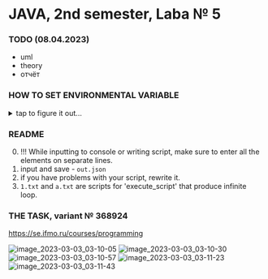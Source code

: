 # JAVA, 2nd semester, Laba № 5
### TODO (08.04.2023)
- uml
- theory
- отчёт

### HOW TO SET ENVIRONMENTAL VARIABLE
<details><summary>tap to figure it out...</summary>
Система -> О системе -> Дополнительные параметры системы -> Переменные среды -> создайте или измените JAVA_LABA_5 значение - абсолютный путь к файлу без кавычек, например:

![image](https://user-images.githubusercontent.com/76934492/230740856-ba4cfb91-b962-4834-be2a-465ecd5e4e5a.png)
</details>

### README
0. !!! While inputting to console or writing script, make sure to enter all the elements on separate lines.
1. input and save - ```out.json```
2. if you have problems with your script, rewrite it.
3. ```1.txt``` and ```a.txt``` are scripts for 'execute_script' that produce infinite loop.


### THE TASK, variant № 368924

https://se.ifmo.ru/courses/programming


![image_2023-03-03_03-10-05](https://user-images.githubusercontent.com/76934492/222596915-6bddce9c-11f7-497c-b1f0-fddf5785c642.png)
![image_2023-03-03_03-10-30](https://user-images.githubusercontent.com/76934492/222596980-795d7b3f-31c9-4d57-aab5-f86882532c30.png)
![image_2023-03-03_03-10-57](https://user-images.githubusercontent.com/76934492/222597036-e975331d-c2c4-45f5-917f-a18798891a22.png)
![image_2023-03-03_03-11-23](https://user-images.githubusercontent.com/76934492/222597057-3885029f-6fcc-4104-82e4-ef9a401ab760.png)
![image_2023-03-03_03-11-43](https://user-images.githubusercontent.com/76934492/222597076-b61eb731-655b-4613-99f5-b7a53c536173.png)
